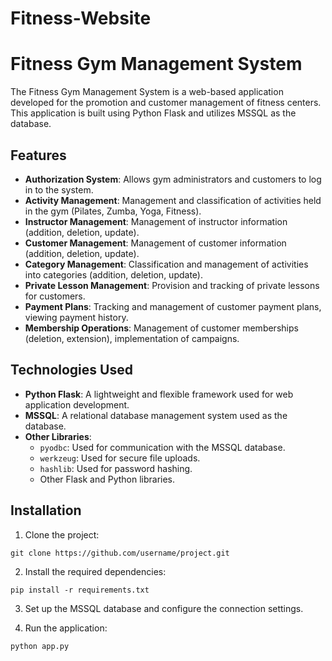 # Fitness-Website

# Fitness Gym Management System

The Fitness Gym Management System is a web-based application developed for the promotion and customer management of fitness centers. This application is built using Python Flask and utilizes MSSQL as the database.

## Features

- **Authorization System**: Allows gym administrators and customers to log in to the system.
- **Activity Management**: Management and classification of activities held in the gym (Pilates, Zumba, Yoga, Fitness).
- **Instructor Management**: Management of instructor information (addition, deletion, update).
- **Customer Management**: Management of customer information (addition, deletion, update).
- **Category Management**: Classification and management of activities into categories (addition, deletion, update).
- **Private Lesson Management**: Provision and tracking of private lessons for customers.
- **Payment Plans**: Tracking and management of customer payment plans, viewing payment history.
- **Membership Operations**: Management of customer memberships (deletion, extension), implementation of campaigns.

## Technologies Used

- **Python Flask**: A lightweight and flexible framework used for web application development.
- **MSSQL**: A relational database management system used as the database.
- **Other Libraries**: 
  - `pyodbc`: Used for communication with the MSSQL database.
  - `werkzeug`: Used for secure file uploads.
  - `hashlib`: Used for password hashing.
  - Other Flask and Python libraries.

## Installation

1. Clone the project:

```
git clone https://github.com/username/project.git
```

2. Install the required dependencies:

```
pip install -r requirements.txt
```

3. Set up the MSSQL database and configure the connection settings.

4. Run the application:

```
python app.py
```
